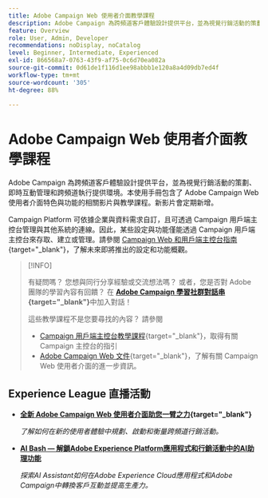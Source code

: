 ```yaml
---
title: Adobe Campaign Web 使用者介面教學課程
description: Adobe Campaign 為跨頻道客戶體驗設計提供平台，並為視覺行銷活動的策劃、即時互動管理和跨頻道執行提供環境。本使用手冊包含了 Adobe Campaign Web 使用者介面特色與功能的相關影片與教學課程。
feature: Overview
role: User, Admin, Developer
recommendations: noDisplay, noCatalog
level: Beginner, Intermediate, Experienced
exl-id: 866568a7-0763-43f9-af75-0c6d70ea082a
source-git-commit: 0d61de1f116d1ee98abbb1e120a8a4d09db7ed4f
workflow-type: tm+mt
source-wordcount: '305'
ht-degree: 88%

---
```


# Adobe Campaign Web 使用者介面教學課程

Adobe Campaign 為跨頻道客戶體驗設計提供平台，並為視覺行銷活動的策劃、即時互動管理和跨頻道執行提供環境。本使用手冊包含了 Adobe Campaign Web 使用者介面特色與功能的相關影片與教學課程。新影片會定期新增。

Campaign Platform 可依據企業與資料需求自訂，且可透過 Campaign 用戶端主控台管理與其他系統的連線。因此，某些設定與功能僅能透過 Campaign 用戶端主控台來存取、建立或管理。請參閱 [Campaign Web 和用戶端主控台指南](https://experienceleague.adobe.com/docs/campaign-web/v8/start/capability-matrix.html?lang=zh-Hant){target="_blank"}，了解未來即將推出的設定和功能概觀。

>[!INFO]
> 
> 有疑問嗎？ 您想與同行分享經驗或交流想法嗎？ 或者，您是否對 Adobe 團隊的學習內容有回饋？ 在 **[Adobe Campaign 學習社群對話串](https://experienceleaguecommunities.adobe.com:443/t5/adobe-campaign-classic/join-the-discussion-on-adobe-campaign-learning/td-p/419096){target="_blank"}**&#x200B;中加入對話！
>
>
> 這些教學課程不是您要尋找的內容？
> 請參閱
> * [Campaign 用戶端主控台教學課程](https://experienceleague.adobe.com/docs/campaign-learn/tutorials/overview.html?lang=zh-Hant){target="_blank"}，取得有關 Campaign 主控台的指引
> * [Adobe Campaign Web 文件](https://experienceleague.adobe.com/docs/campaign-web/v8/campaign-web-home.html?lang=zh-Hant){target="_blank"}，了解有關 Campaign Web 使用者介面的進一步資訊。

<div id="recs-overview-body-1"></div>
<div id="recs-overview-body-2"></div>
<div id="recs-overview-body-3"></div>
<div id="recs-overview-body-4"></div>
<div id="recs-overview-body-5"></div>
<div id="recs-overview-body-6"></div>

<div id="staff-picks-section">
</div>

## Experience League 直播活動

* **[全新 Adobe Campaign Web 使用者介面助您一臂之力](https://experienceleague.adobe.com/docs/events/experience-league-live-recordings/episodes/exl-live-episode-02-29-24.html?lang=zh-Hant){target="_blank"}**

  *了解如何在新的使用者體驗中規劃、啟動和衡量跨頻道行銷活動。*

* **[AI Bash — 解鎖Adobe Experience Platform應用程式和行銷活動中的AI助理功能](https://experienceleague.adobe.com/en/docs/events/experience-league-live-recordings/episodes/exl-live-episode-09-26-24)**

  *探索AI Assistant如何在Adobe Experience Cloud應用程式和Adobe Campaign中轉換客戶互動並提高生產力。*

